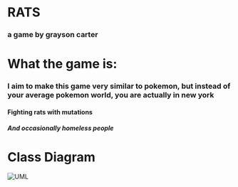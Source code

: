 # RATS
### a game by grayson carter

# What the game is:

### I aim to make this game very similar to pokemon, but instead of your average pokemon world, you are actually in new york
#### Fighting rats with mutations
##### And occasionally homeless people

# Class Diagram
![UML](https://github.com/goober42/rats/blob/main/images/ratuml.png)

